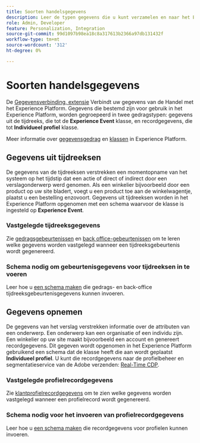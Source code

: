 ```yaml
---
title: Soorten handelsgegevens
description: Leer de typen gegevens die u kunt verzamelen en naar het Experience Platform verzenden.
role: Admin, Developer
feature: Personalization, Integration
source-git-commit: 99d1097b98ea18c8a317613b2366a97db131432f
workflow-type: tm+mt
source-wordcount: '312'
ht-degree: 0%

---
```


# Soorten handelsgegevens

De [Gegevensverbinding, extensie](overview.md) Verbindt uw gegevens van de Handel met het Experience Platform. Gegevens die bestemd zijn voor gebruik in het Experience Platform, worden gegroepeerd in twee gedragstypen: gegevens uit de tijdreeks, die tot de **Experience Event** klasse, en recordgegevens, die tot **Individueel profiel** klasse.

Meer informatie over [gegevensgedrag](https://experienceleague.adobe.com/docs/experience-platform/xdm/schema/composition.html#data-behaviors) en [klassen](https://experienceleague.adobe.com/docs/experience-platform/xdm/schema/composition.html#class) in Experience Platform.

## Gegevens uit tijdreeksen

De gegevens van de tijdreeksen verstrekken een momentopname van het systeem op het tijdstip dat een actie of direct of indirect door een verslagonderwerp werd genomen. Als een winkelier bijvoorbeeld door een product op uw site bladert, voegt u een product toe aan de winkelwagentje, plaatst u een bestelling enzovoort. Gegevens uit tijdreeksen worden in het Experience Platform opgenomen met een schema waarvoor de klasse is ingesteld op **Experience Event**.

### Vastgelegde tijdreeksgegevens

Zie [gedragsgebeurtenissen](events.md) en [back office-gebeurtenissen](events-backoffice.md) om te leren welke gegevens worden vastgelegd wanneer een tijdreeksgebeurtenis wordt gegenereerd.

### Schema nodig om gebeurtenisgegevens voor tijdreeksen in te voeren

Leer hoe u [een schema maken](update-xdm.md) die gedrags- en back-office tijdreeksgebeurtenisgegevens kunnen invoeren.

## Gegevens opnemen

De gegevens van het verslag verstrekken informatie over de attributen van een onderwerp. Een onderwerp kan een organisatie of een individu zijn. Een winkelier op uw site maakt bijvoorbeeld een account en genereert recordgegevens. Dit gegeven wordt opgenomen in het Experience Platform gebruikend een schema dat de klasse heeft die aan wordt geplaatst **Individueel profiel**. U kunt die recordgegevens naar de profielbeheer en segmentatieservice van de Adobe verzenden: [Real-Time CDP](https://experienceleague.adobe.com/docs/experience-platform/rtcdp/intro/rtcdp-intro/overview.html).

### Vastgelegde profielrecordgegevens

Zie [klantprofielrecordgegevens](events-profilerecord.md) om te zien welke gegevens worden vastgelegd wanneer een profielrecord wordt gegenereerd.

### Schema nodig voor het invoeren van profielrecordgegevens

Leer hoe u [een schema maken](profile-data.md) die recordgegevens voor profielen kunnen invoeren.
